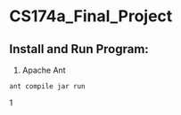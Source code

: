 # CS174a_Final_Project

## Install and Run Program:
1. Apache Ant
```shell
ant compile jar run
```
1
